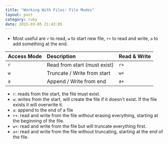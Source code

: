 ```yaml
---
title: "Working With Files: File Modes" 
layout: post
category: ruby
date: 2015-03-05 21:43:05 
---
```


- Most useful are `r` to read, `w` to start new file, `r+` to read and write, `a` to add something at the end.

|  Access Mode |  Description                  |  Read & Write |
| :----------- | :---------------------------- | :------------ |
|     `r`      | Read from start (must exist)  |     `r+`      |
|     `w`      | Truncate / Write from start   |     `w+`      |
|     `a`      | Append / Write from end       |     `a+`      |

- `r`: reads from the start, the file must exist. 
- `w`: writes from the start, will create the file if it doesn't exist. If the file exists it will overwrite it.
- `a`: append to the end of a file
- `r+`: read and write from the file without erasing everything, starting at the beginning of the file.
- `w+`: read and write from the file but will truncate everything first.
- `a+`: read and write from the file without truncating, starting at the end of the file.